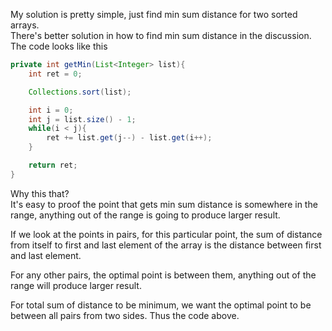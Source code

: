 My solution is pretty simple, just find min sum distance for two sorted arrays.\
There's better solution in how to find min sum distance in the discussion.\
The code looks like this

```java
private int getMin(List<Integer> list){
    int ret = 0;

    Collections.sort(list);

    int i = 0;
    int j = list.size() - 1;
    while(i < j){
        ret += list.get(j--) - list.get(i++);
    }

    return ret;
}
```

Why this that?\
It's easy to proof the point that gets min sum distance is somewhere in the range, anything out of the range is going to produce larger result.

If we look at the points in pairs, for this particular point, the sum of distance from itself to first and last element of the array is the distance between first and last element.

For any other pairs, the optimal point is between them, anything out of the range will produce larger result.

For total sum of distance to be minimum, we want the optimal point to be between all pairs from two sides. Thus the code above.
